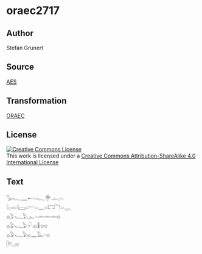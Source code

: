 # oraec2717

## Author

Stefan Grunert

## Source

[AES](https://github.com/simondschweitzer/aes)

## Transformation

[ORAEC](https://oraec.github.io/)

## License

<a rel="license" href="http://creativecommons.org/licenses/by-sa/4.0/"><img alt="Creative Commons License" style="border-width:0" src="https://i.creativecommons.org/l/by-sa/4.0/88x31.png" /></a><br />This work is licensed under a <a rel="license" href="http://creativecommons.org/licenses/by-sa/4.0/">Creative Commons Attribution-ShareAlike 4.0 International License</a>

## Text

𓅭𓆑𓈖𓄡𓏏𓆑𓋇𓊵𓊪𓏏<br>
𓇋𓊪𓏛𓇋𓈙𓏏𓎟𓏏𓈖𓏏𓉐𓆓𓏏𓇾<br>
𓐍𓅱𓆑𓅱𓊵𓏏𓏛𓏛𓏛𓊖<br>
𓐍𓅱𓆑𓅱𓍯𓐍𓇇𓊖𓊖<br>
𓐍𓅱𓆑𓅱𓐍𓈖𓅓𓏏𓊖<br>
𓋴𓎼𓈎𓊖<br>
